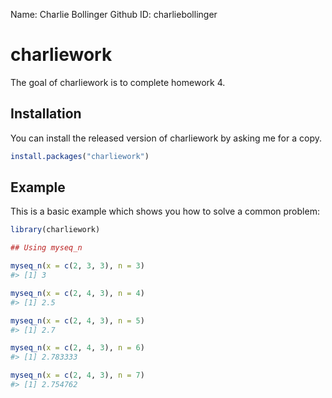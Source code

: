 
Name: Charlie Bollinger Github ID: charliebollinger

<!-- README.md is generated from README.Rmd. Please edit that file -->

# charliework

<!-- badges: start -->

<!-- badges: end -->

The goal of charliework is to complete homework 4.

## Installation

You can install the released version of charliework by asking me for a
copy.

``` r
install.packages("charliework")
```

## Example

This is a basic example which shows you how to solve a common problem:

``` r
library(charliework)

## Using myseq_n

myseq_n(x = c(2, 3, 3), n = 3)
#> [1] 3

myseq_n(x = c(2, 4, 3), n = 4)
#> [1] 2.5

myseq_n(x = c(2, 4, 3), n = 5)
#> [1] 2.7

myseq_n(x = c(2, 4, 3), n = 6)
#> [1] 2.783333

myseq_n(x = c(2, 4, 3), n = 7)
#> [1] 2.754762
```
